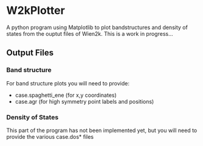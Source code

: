 # W2kPlotter

A python program using Matplotlib to plot bandstructures and density of states from the ouptut files of Wien2k. This is a work in progress...

## Output Files 

### Band structure

For band structure plots you will need to provide:

- case.spaghetti_ene (for x,y coordinates)
- case.agr (for high symmetry point labels and positions)

### Density of States

This part of the program has not been implemented yet, but you will need to provide the various case.dos* files

